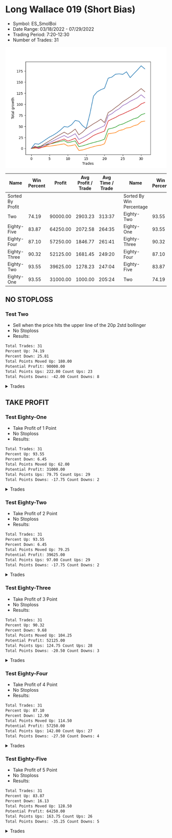 # Long Wallace 019 (Short Bias)
- Symbol: ES_SmolBoi
- Date Range: 03/18/2022 - 07/29/2022
- Trading Period: 7:20-12:30
- Number of Trades: 31

![Plot](LongWallace019ES_SmolBoi(ShortBias).png)

| Name | Win Percent | Profit | Avg Profit / Trade | Avg Time / Trade |      | Name | Win Percent | Profit | Avg Profit / Trade | Avg Time / Trade |
| ---- | ----------- | ------ | ------------------ | ---------------- | ---- | ---- | ----------- | ------ | ------------------ | ---------------- |
| Sorted By <br> Profit | | | | | | Sorted By <br> Win Percentage ||||
| Two | 74.19 | 90000.00 | 2903.23 | 313:37 |     | Eighty-Two | 93.55 | 39625.00 | 1278.23 | 247:04 |
| Eighty-Five | 83.87 | 64250.00 | 2072.58 | 264:35 |     | Eighty-One | 93.55 | 31000.00 | 1000.00 | 205:24 |
| Eighty-Four | 87.10 | 57250.00 | 1846.77 | 261:41 |     | Eighty-Three | 90.32 | 52125.00 | 1681.45 | 249:20 |
| Eighty-Three | 90.32 | 52125.00 | 1681.45 | 249:20 |     | Eighty-Four | 87.10 | 57250.00 | 1846.77 | 261:41 |
| Eighty-Two | 93.55 | 39625.00 | 1278.23 | 247:04 |     | Eighty-Five | 83.87 | 64250.00 | 2072.58 | 264:35 |
| Eighty-One | 93.55 | 31000.00 | 1000.00 | 205:24 |     | Two | 74.19 | 90000.00 | 2903.23 | 313:37 |

## NO STOPLOSS

### Test Two
* Sell when the price hits the upper line of the 20p 2std bollinger
* No Stoploss
* Results:
```
Total Trades: 31
Percent Up: 74.19
Percent Down: 25.81
Total Points Moved Up: 180.00
Potential Profit: 90000.00
Total Points Ups: 222.00 Count Ups: 23
Total Points Downs: -42.00 Count Downs: 8
```

<details><summary>Trades</summary>

<code>In: 2022-03-21 10:21:00		Out: 2022-03-21 10:34:05		Total Position Time: 13:05		Total Move Up: 11.00		Total to Date: 11.00</code> <br />
<code>In: 2022-03-28 08:38:00		Out: 2022-03-28 09:07:10		Total Position Time: 29:10		Total Move Up: -1.25		Total to Date: 9.75</code> <br />
<code>In: 2022-03-28 08:51:00		Out: 2022-03-28 09:07:10		Total Position Time: 16:10		Total Move Up: 5.00		Total to Date: 14.75</code> <br />
<code>In: 2022-03-28 08:55:00		Out: 2022-03-28 09:07:10		Total Position Time: 12:10		Total Move Up: 5.75		Total to Date: 20.50</code> <br />
<code>In: 2022-03-30 07:33:00		Out: 2022-03-30 07:46:00		Total Position Time: 13:00		Total Move Up: 5.50		Total to Date: 26.00</code> <br />
<code>In: 2022-03-30 08:10:00		Out: 2022-03-30 08:35:15		Total Position Time: 25:15		Total Move Up: 4.25		Total to Date: 30.25</code> <br />
<code>In: 2022-03-30 08:11:00		Out: 2022-03-30 08:35:15		Total Position Time: 24:15		Total Move Up: 5.25		Total to Date: 35.50</code> <br />
<code>In: 2022-03-30 08:13:00		Out: 2022-03-30 08:35:15		Total Position Time: 22:15		Total Move Up: 6.50		Total to Date: 42.00</code> <br />
<code>In: 2022-04-07 07:43:00		Out: 2022-04-07 08:00:05		Total Position Time: 17:05		Total Move Up: 7.75		Total to Date: 49.75</code> <br />
<code>In: 2022-04-11 07:30:00		Out: 2022-04-11 07:54:25		Total Position Time: 24:25		Total Move Up: -1.25		Total to Date: 48.50</code> <br />
<code>In: 2022-04-18 08:41:00		Out: 2022-04-18 08:59:35		Total Position Time: 18:35		Total Move Up: 5.25		Total to Date: 53.75</code> <br />
<code>In: 2022-04-20 11:58:00		Out: 2022-04-20 12:12:35		Total Position Time: 14:35		Total Move Up: 9.75		Total to Date: 63.50</code> <br />
<code>In: 2022-05-11 09:59:00		Out: 2022-05-11 10:24:50		Total Position Time: 25:50		Total Move Up: -1.75		Total to Date: 61.75</code> <br />
<code>In: 2022-06-03 07:42:00		Out: 2022-06-03 08:11:55		Total Position Time: 29:55		Total Move Up: -10.00		Total to Date: 51.75</code> <br />
<code>In: 2022-06-15 11:08:00		Out: 2022-06-15 11:37:55		Total Position Time: 29:55		Total Move Up: -6.50		Total to Date: 45.25</code> <br />
<code>In: 2022-06-15 11:32:00		Out: 2022-06-15 11:38:50		Total Position Time: 06:50		Total Move Up: 32.75		Total to Date: 78.00</code> <br />
<code>In: 2022-06-15 11:34:00		Out: 2022-06-15 11:38:50		Total Position Time: 04:50		Total Move Up: 40.50		Total to Date: 118.50</code> <br />
<code>In: 2022-06-23 09:06:00		Out: 2022-06-23 09:19:05		Total Position Time: 13:05		Total Move Up: 9.75		Total to Date: 128.25</code> <br />
<code>In: 2022-07-05 08:07:00		Out: 2022-07-05 08:17:55		Total Position Time: 10:55		Total Move Up: 4.75		Total to Date: 133.00</code> <br />
<code>In: 2022-07-12 12:06:00		Out: 2022-07-13 10:03:00		Total Position Time: 1317:00		Total Move Up: 3.25		Total to Date: 136.25</code> <br />
<code>In: 2022-07-13 07:22:00		Out: 2022-07-13 07:35:00		Total Position Time: 13:00		Total Move Up: 22.75		Total to Date: 159.00</code> <br />
<code>In: 2022-07-18 09:59:00		Out: 2022-07-19 07:14:00		Total Position Time: 1275:00		Total Move Up: 2.50		Total to Date: 161.50</code> <br />
<code>In: 2022-07-18 10:23:00		Out: 2022-07-19 07:13:00		Total Position Time: 1250:00		Total Move Up: 6.50		Total to Date: 168.00</code> <br />
<code>In: 2022-07-18 10:36:00		Out: 2022-07-19 06:58:00		Total Position Time: 1222:00		Total Move Up: 0.75		Total to Date: 168.75</code> <br />
<code>In: 2022-07-18 10:40:00		Out: 2022-07-19 06:35:00		Total Position Time: 1195:00		Total Move Up: -1.00		Total to Date: 167.75</code> <br />
<code>In: 2022-07-18 10:50:00		Out: 2022-07-19 06:35:00		Total Position Time: 1185:00		Total Move Up: 5.75		Total to Date: 173.50</code> <br />
<code>In: 2022-07-22 08:39:00		Out: 2022-07-25 08:19:00		Total Position Time: 1420:00		Total Move Up: -13.25		Total to Date: 160.25</code> <br />
<code>In: 2022-07-25 07:29:00		Out: 2022-07-25 08:29:00		Total Position Time: 60:00		Total Move Up: 9.00		Total to Date: 169.25</code> <br />
<code>In: 2022-07-25 12:07:00		Out: 2022-07-25 12:40:00		Total Position Time: 33:00		Total Move Up: 8.50		Total to Date: 177.75</code> <br />
<code>In: 2022-07-25 12:09:00		Out: 2022-07-25 12:40:00		Total Position Time: 31:00		Total Move Up: 9.25		Total to Date: 187.00</code> <br />
<code>In: 2022-07-26 07:22:00		Out: 2022-07-26 13:32:00		Total Position Time: 370:00		Total Move Up: -7.00		Total to Date: 180.00</code> <br />


</details>

## TAKE PROFIT

### Test Eighty-One
* Take Profit of 1 Point
* No Stoploss
* Results:
```
Total Trades: 31
Percent Up: 93.55
Percent Down: 6.45
Total Points Moved Up: 62.00
Potential Profit: 31000.00
Total Points Ups: 79.75 Count Ups: 29
Total Points Downs: -17.75 Count Downs: 2
```

<details><summary>Trades</summary>

<code>In: 2022-03-21 10:21:00		Out: 2022-03-21 10:23:45		Total Position Time: 02:45		Total Move Up: 0.75		Total to Date: 0.75</code> <br />
<code>In: 2022-03-28 08:38:00		Out: 2022-03-28 08:38:50		Total Position Time: 00:50		Total Move Up: 1.00		Total to Date: 1.75</code> <br />
<code>In: 2022-03-28 08:51:00		Out: 2022-03-28 09:01:40		Total Position Time: 10:40		Total Move Up: 1.00		Total to Date: 2.75</code> <br />
<code>In: 2022-03-28 08:55:00		Out: 2022-03-28 09:01:40		Total Position Time: 06:40		Total Move Up: 1.75		Total to Date: 4.50</code> <br />
<code>In: 2022-03-30 07:33:00		Out: 2022-03-30 07:33:15		Total Position Time: 00:15		Total Move Up: 0.75		Total to Date: 5.25</code> <br />
<code>In: 2022-03-30 08:10:00		Out: 2022-03-30 08:15:30		Total Position Time: 05:30		Total Move Up: 1.25		Total to Date: 6.50</code> <br />
<code>In: 2022-03-30 08:11:00		Out: 2022-03-30 08:13:40		Total Position Time: 02:40		Total Move Up: 1.25		Total to Date: 7.75</code> <br />
<code>In: 2022-03-30 08:13:00		Out: 2022-03-30 08:13:25		Total Position Time: 00:25		Total Move Up: 1.50		Total to Date: 9.25</code> <br />
<code>In: 2022-04-07 07:43:00		Out: 2022-04-07 07:50:15		Total Position Time: 07:15		Total Move Up: 1.25		Total to Date: 10.50</code> <br />
<code>In: 2022-04-11 07:30:00		Out: 2022-04-11 07:59:55		Total Position Time: 29:55		Total Move Up: -4.75		Total to Date: 5.75</code> <br />
<code>In: 2022-04-18 08:41:00		Out: 2022-04-18 08:41:30		Total Position Time: 00:30		Total Move Up: 1.00		Total to Date: 6.75</code> <br />
<code>In: 2022-04-20 11:58:00		Out: 2022-04-20 12:00:15		Total Position Time: 02:15		Total Move Up: 2.00		Total to Date: 8.75</code> <br />
<code>In: 2022-05-11 09:59:00		Out: 2022-05-11 10:28:55		Total Position Time: 29:55		Total Move Up: -13.00		Total to Date: -4.25</code> <br />
<code>In: 2022-06-03 07:42:00		Out: 2022-06-03 07:43:30		Total Position Time: 01:30		Total Move Up: 1.00		Total to Date: -3.25</code> <br />
<code>In: 2022-06-15 11:08:00		Out: 2022-06-15 11:09:25		Total Position Time: 01:25		Total Move Up: 2.50		Total to Date: -0.75</code> <br />
<code>In: 2022-06-15 11:32:00		Out: 2022-06-15 11:36:20		Total Position Time: 04:20		Total Move Up: 2.75		Total to Date: 2.00</code> <br />
<code>In: 2022-06-15 11:34:00		Out: 2022-06-15 11:34:35		Total Position Time: 00:35		Total Move Up: 2.25		Total to Date: 4.25</code> <br />
<code>In: 2022-06-23 09:06:00		Out: 2022-06-23 09:06:55		Total Position Time: 00:55		Total Move Up: 2.25		Total to Date: 6.50</code> <br />
<code>In: 2022-07-05 08:07:00		Out: 2022-07-05 08:07:20		Total Position Time: 00:20		Total Move Up: 1.00		Total to Date: 7.50</code> <br />
<code>In: 2022-07-12 12:06:00		Out: 2022-07-13 10:03:00		Total Position Time: 1317:00		Total Move Up: 3.25		Total to Date: 10.75</code> <br />
<code>In: 2022-07-13 07:22:00		Out: 2022-07-13 07:35:00		Total Position Time: 13:00		Total Move Up: 22.75		Total to Date: 33.50</code> <br />
<code>In: 2022-07-18 09:59:00		Out: 2022-07-18 10:14:00		Total Position Time: 15:00		Total Move Up: 1.00		Total to Date: 34.50</code> <br />
<code>In: 2022-07-18 10:23:00		Out: 2022-07-19 06:59:00		Total Position Time: 1236:00		Total Move Up: 1.50		Total to Date: 36.00</code> <br />
<code>In: 2022-07-18 10:36:00		Out: 2022-07-19 06:59:00		Total Position Time: 1223:00		Total Move Up: 4.75		Total to Date: 40.75</code> <br />
<code>In: 2022-07-18 10:40:00		Out: 2022-07-19 06:36:00		Total Position Time: 1196:00		Total Move Up: 1.75		Total to Date: 42.50</code> <br />
<code>In: 2022-07-18 10:50:00		Out: 2022-07-19 06:31:00		Total Position Time: 1181:00		Total Move Up: 4.00		Total to Date: 46.50</code> <br />
<code>In: 2022-07-22 08:39:00		Out: 2022-07-22 08:52:00		Total Position Time: 13:00		Total Move Up: 1.00		Total to Date: 47.50</code> <br />
<code>In: 2022-07-25 07:29:00		Out: 2022-07-25 07:44:00		Total Position Time: 15:00		Total Move Up: 4.00		Total to Date: 51.50</code> <br />
<code>In: 2022-07-25 12:07:00		Out: 2022-07-25 12:20:00		Total Position Time: 13:00		Total Move Up: 2.25		Total to Date: 53.75</code> <br />
<code>In: 2022-07-25 12:09:00		Out: 2022-07-25 12:22:00		Total Position Time: 13:00		Total Move Up: 6.75		Total to Date: 60.50</code> <br />
<code>In: 2022-07-26 07:22:00		Out: 2022-07-26 07:46:00		Total Position Time: 24:00		Total Move Up: 1.50		Total to Date: 62.00</code> <br />


</details>

### Test Eighty-Two
* Take Profit of 2 Point
* No Stoploss
* Results:
```
Total Trades: 31
Percent Up: 93.55
Percent Down: 6.45
Total Points Moved Up: 79.25
Potential Profit: 39625.00
Total Points Ups: 97.00 Count Ups: 29
Total Points Downs: -17.75 Count Downs: 2
```

<details><summary>Trades</summary>

<code>In: 2022-03-21 10:21:00		Out: 2022-03-21 10:23:50		Total Position Time: 02:50		Total Move Up: 2.00		Total to Date: 2.00</code> <br />
<code>In: 2022-03-28 08:38:00		Out: 2022-03-28 08:44:40		Total Position Time: 06:40		Total Move Up: 2.25		Total to Date: 4.25</code> <br />
<code>In: 2022-03-28 08:51:00		Out: 2022-03-28 09:02:00		Total Position Time: 11:00		Total Move Up: 1.75		Total to Date: 6.00</code> <br />
<code>In: 2022-03-28 08:55:00		Out: 2022-03-28 09:01:50		Total Position Time: 06:50		Total Move Up: 2.50		Total to Date: 8.50</code> <br />
<code>In: 2022-03-30 07:33:00		Out: 2022-03-30 07:35:15		Total Position Time: 02:15		Total Move Up: 1.75		Total to Date: 10.25</code> <br />
<code>In: 2022-03-30 08:10:00		Out: 2022-03-30 08:18:10		Total Position Time: 08:10		Total Move Up: 1.75		Total to Date: 12.00</code> <br />
<code>In: 2022-03-30 08:11:00		Out: 2022-03-30 08:15:30		Total Position Time: 04:30		Total Move Up: 2.25		Total to Date: 14.25</code> <br />
<code>In: 2022-03-30 08:13:00		Out: 2022-03-30 08:13:35		Total Position Time: 00:35		Total Move Up: 2.00		Total to Date: 16.25</code> <br />
<code>In: 2022-04-07 07:43:00		Out: 2022-04-07 07:50:30		Total Position Time: 07:30		Total Move Up: 1.75		Total to Date: 18.00</code> <br />
<code>In: 2022-04-11 07:30:00		Out: 2022-04-11 07:59:55		Total Position Time: 29:55		Total Move Up: -4.75		Total to Date: 13.25</code> <br />
<code>In: 2022-04-18 08:41:00		Out: 2022-04-18 08:42:20		Total Position Time: 01:20		Total Move Up: 2.00		Total to Date: 15.25</code> <br />
<code>In: 2022-04-20 11:58:00		Out: 2022-04-20 12:00:15		Total Position Time: 02:15		Total Move Up: 2.00		Total to Date: 17.25</code> <br />
<code>In: 2022-05-11 09:59:00		Out: 2022-05-11 10:28:55		Total Position Time: 29:55		Total Move Up: -13.00		Total to Date: 4.25</code> <br />
<code>In: 2022-06-03 07:42:00		Out: 2022-06-03 07:43:40		Total Position Time: 01:40		Total Move Up: 1.75		Total to Date: 6.00</code> <br />
<code>In: 2022-06-15 11:08:00		Out: 2022-06-15 11:09:25		Total Position Time: 01:25		Total Move Up: 2.50		Total to Date: 8.50</code> <br />
<code>In: 2022-06-15 11:32:00		Out: 2022-06-15 11:36:20		Total Position Time: 04:20		Total Move Up: 2.75		Total to Date: 11.25</code> <br />
<code>In: 2022-06-15 11:34:00		Out: 2022-06-15 11:34:35		Total Position Time: 00:35		Total Move Up: 2.25		Total to Date: 13.50</code> <br />
<code>In: 2022-06-23 09:06:00		Out: 2022-06-23 09:06:55		Total Position Time: 00:55		Total Move Up: 2.25		Total to Date: 15.75</code> <br />
<code>In: 2022-07-05 08:07:00		Out: 2022-07-05 08:07:50		Total Position Time: 00:50		Total Move Up: 2.25		Total to Date: 18.00</code> <br />
<code>In: 2022-07-12 12:06:00		Out: 2022-07-13 10:03:00		Total Position Time: 1317:00		Total Move Up: 3.25		Total to Date: 21.25</code> <br />
<code>In: 2022-07-13 07:22:00		Out: 2022-07-13 07:35:00		Total Position Time: 13:00		Total Move Up: 22.75		Total to Date: 44.00</code> <br />
<code>In: 2022-07-18 09:59:00		Out: 2022-07-19 07:13:00		Total Position Time: 1274:00		Total Move Up: 1.75		Total to Date: 45.75</code> <br />
<code>In: 2022-07-18 10:23:00		Out: 2022-07-19 07:00:00		Total Position Time: 1237:00		Total Move Up: 2.75		Total to Date: 48.50</code> <br />
<code>In: 2022-07-18 10:36:00		Out: 2022-07-19 06:59:00		Total Position Time: 1223:00		Total Move Up: 4.75		Total to Date: 53.25</code> <br />
<code>In: 2022-07-18 10:40:00		Out: 2022-07-19 06:38:00		Total Position Time: 1198:00		Total Move Up: 2.25		Total to Date: 55.50</code> <br />
<code>In: 2022-07-18 10:50:00		Out: 2022-07-19 06:31:00		Total Position Time: 1181:00		Total Move Up: 4.00		Total to Date: 59.50</code> <br />
<code>In: 2022-07-22 08:39:00		Out: 2022-07-22 08:53:00		Total Position Time: 14:00		Total Move Up: 3.75		Total to Date: 63.25</code> <br />
<code>In: 2022-07-25 07:29:00		Out: 2022-07-25 07:44:00		Total Position Time: 15:00		Total Move Up: 4.00		Total to Date: 67.25</code> <br />
<code>In: 2022-07-25 12:07:00		Out: 2022-07-25 12:20:00		Total Position Time: 13:00		Total Move Up: 2.25		Total to Date: 69.50</code> <br />
<code>In: 2022-07-25 12:09:00		Out: 2022-07-25 12:22:00		Total Position Time: 13:00		Total Move Up: 6.75		Total to Date: 76.25</code> <br />
<code>In: 2022-07-26 07:22:00		Out: 2022-07-26 08:00:00		Total Position Time: 38:00		Total Move Up: 3.00		Total to Date: 79.25</code> <br />


</details>

### Test Eighty-Three
* Take Profit of 3 Point
* No Stoploss
* Results:
```
Total Trades: 31
Percent Up: 90.32
Percent Down: 9.68
Total Points Moved Up: 104.25
Potential Profit: 52125.00
Total Points Ups: 124.75 Count Ups: 28
Total Points Downs: -20.50 Count Downs: 3
```

<details><summary>Trades</summary>

<code>In: 2022-03-21 10:21:00		Out: 2022-03-21 10:23:55		Total Position Time: 02:55		Total Move Up: 2.75		Total to Date: 2.75</code> <br />
<code>In: 2022-03-28 08:38:00		Out: 2022-03-28 09:07:55		Total Position Time: 29:55		Total Move Up: -2.75		Total to Date: 0.00</code> <br />
<code>In: 2022-03-28 08:51:00		Out: 2022-03-28 09:02:25		Total Position Time: 11:25		Total Move Up: 2.75		Total to Date: 2.75</code> <br />
<code>In: 2022-03-28 08:55:00		Out: 2022-03-28 09:02:10		Total Position Time: 07:10		Total Move Up: 3.50		Total to Date: 6.25</code> <br />
<code>In: 2022-03-30 07:33:00		Out: 2022-03-30 07:36:25		Total Position Time: 03:25		Total Move Up: 3.75		Total to Date: 10.00</code> <br />
<code>In: 2022-03-30 08:10:00		Out: 2022-03-30 08:19:25		Total Position Time: 09:25		Total Move Up: 3.25		Total to Date: 13.25</code> <br />
<code>In: 2022-03-30 08:11:00		Out: 2022-03-30 08:18:10		Total Position Time: 07:10		Total Move Up: 2.75		Total to Date: 16.00</code> <br />
<code>In: 2022-03-30 08:13:00		Out: 2022-03-30 08:15:25		Total Position Time: 02:25		Total Move Up: 2.75		Total to Date: 18.75</code> <br />
<code>In: 2022-04-07 07:43:00		Out: 2022-04-07 07:50:40		Total Position Time: 07:40		Total Move Up: 2.75		Total to Date: 21.50</code> <br />
<code>In: 2022-04-11 07:30:00		Out: 2022-04-11 07:59:55		Total Position Time: 29:55		Total Move Up: -4.75		Total to Date: 16.75</code> <br />
<code>In: 2022-04-18 08:41:00		Out: 2022-04-18 08:42:45		Total Position Time: 01:45		Total Move Up: 3.00		Total to Date: 19.75</code> <br />
<code>In: 2022-04-20 11:58:00		Out: 2022-04-20 12:01:10		Total Position Time: 03:10		Total Move Up: 3.50		Total to Date: 23.25</code> <br />
<code>In: 2022-05-11 09:59:00		Out: 2022-05-11 10:28:55		Total Position Time: 29:55		Total Move Up: -13.00		Total to Date: 10.25</code> <br />
<code>In: 2022-06-03 07:42:00		Out: 2022-06-03 07:44:45		Total Position Time: 02:45		Total Move Up: 4.00		Total to Date: 14.25</code> <br />
<code>In: 2022-06-15 11:08:00		Out: 2022-06-15 11:09:40		Total Position Time: 01:40		Total Move Up: 4.50		Total to Date: 18.75</code> <br />
<code>In: 2022-06-15 11:32:00		Out: 2022-06-15 11:37:05		Total Position Time: 05:05		Total Move Up: 5.25		Total to Date: 24.00</code> <br />
<code>In: 2022-06-15 11:34:00		Out: 2022-06-15 11:34:40		Total Position Time: 00:40		Total Move Up: 5.50		Total to Date: 29.50</code> <br />
<code>In: 2022-06-23 09:06:00		Out: 2022-06-23 09:07:10		Total Position Time: 01:10		Total Move Up: 3.75		Total to Date: 33.25</code> <br />
<code>In: 2022-07-05 08:07:00		Out: 2022-07-05 08:08:15		Total Position Time: 01:15		Total Move Up: 3.00		Total to Date: 36.25</code> <br />
<code>In: 2022-07-12 12:06:00		Out: 2022-07-13 10:03:00		Total Position Time: 1317:00		Total Move Up: 3.25		Total to Date: 39.50</code> <br />
<code>In: 2022-07-13 07:22:00		Out: 2022-07-13 07:35:00		Total Position Time: 13:00		Total Move Up: 22.75		Total to Date: 62.25</code> <br />
<code>In: 2022-07-18 09:59:00		Out: 2022-07-19 07:22:00		Total Position Time: 1283:00		Total Move Up: 4.25		Total to Date: 66.50</code> <br />
<code>In: 2022-07-18 10:23:00		Out: 2022-07-19 07:04:00		Total Position Time: 1241:00		Total Move Up: 3.75		Total to Date: 70.25</code> <br />
<code>In: 2022-07-18 10:36:00		Out: 2022-07-19 06:59:00		Total Position Time: 1223:00		Total Move Up: 4.75		Total to Date: 75.00</code> <br />
<code>In: 2022-07-18 10:40:00		Out: 2022-07-19 06:58:00		Total Position Time: 1218:00		Total Move Up: 3.25		Total to Date: 78.25</code> <br />
<code>In: 2022-07-18 10:50:00		Out: 2022-07-19 06:31:00		Total Position Time: 1181:00		Total Move Up: 4.00		Total to Date: 82.25</code> <br />
<code>In: 2022-07-22 08:39:00		Out: 2022-07-22 08:53:00		Total Position Time: 14:00		Total Move Up: 3.75		Total to Date: 86.00</code> <br />
<code>In: 2022-07-25 07:29:00		Out: 2022-07-25 07:44:00		Total Position Time: 15:00		Total Move Up: 4.00		Total to Date: 90.00</code> <br />
<code>In: 2022-07-25 12:07:00		Out: 2022-07-25 12:21:00		Total Position Time: 14:00		Total Move Up: 4.00		Total to Date: 94.00</code> <br />
<code>In: 2022-07-25 12:09:00		Out: 2022-07-25 12:22:00		Total Position Time: 13:00		Total Move Up: 6.75		Total to Date: 100.75</code> <br />
<code>In: 2022-07-26 07:22:00		Out: 2022-07-26 08:01:00		Total Position Time: 39:00		Total Move Up: 3.50		Total to Date: 104.25</code> <br />


</details>

### Test Eighty-Four
* Take Profit of 4 Point
* No Stoploss
* Results:
```
Total Trades: 31
Percent Up: 87.10
Percent Down: 12.90
Total Points Moved Up: 114.50
Potential Profit: 57250.00
Total Points Ups: 142.00 Count Ups: 27
Total Points Downs: -27.50 Count Downs: 4
```

<details><summary>Trades</summary>

<code>In: 2022-03-21 10:21:00		Out: 2022-03-21 10:25:30		Total Position Time: 04:30		Total Move Up: 4.00		Total to Date: 4.00</code> <br />
<code>In: 2022-03-28 08:38:00		Out: 2022-03-28 09:07:55		Total Position Time: 29:55		Total Move Up: -2.75		Total to Date: 1.25</code> <br />
<code>In: 2022-03-28 08:51:00		Out: 2022-03-28 09:05:30		Total Position Time: 14:30		Total Move Up: 3.75		Total to Date: 5.00</code> <br />
<code>In: 2022-03-28 08:55:00		Out: 2022-03-28 09:02:50		Total Position Time: 07:50		Total Move Up: 4.25		Total to Date: 9.25</code> <br />
<code>In: 2022-03-30 07:33:00		Out: 2022-03-30 07:36:45		Total Position Time: 03:45		Total Move Up: 4.00		Total to Date: 13.25</code> <br />
<code>In: 2022-03-30 08:10:00		Out: 2022-03-30 08:19:35		Total Position Time: 09:35		Total Move Up: 4.00		Total to Date: 17.25</code> <br />
<code>In: 2022-03-30 08:11:00		Out: 2022-03-30 08:19:25		Total Position Time: 08:25		Total Move Up: 4.25		Total to Date: 21.50</code> <br />
<code>In: 2022-03-30 08:13:00		Out: 2022-03-30 08:15:40		Total Position Time: 02:40		Total Move Up: 4.00		Total to Date: 25.50</code> <br />
<code>In: 2022-04-07 07:43:00		Out: 2022-04-07 07:55:55		Total Position Time: 12:55		Total Move Up: 4.00		Total to Date: 29.50</code> <br />
<code>In: 2022-04-11 07:30:00		Out: 2022-04-11 07:59:55		Total Position Time: 29:55		Total Move Up: -4.75		Total to Date: 24.75</code> <br />
<code>In: 2022-04-18 08:41:00		Out: 2022-04-18 08:58:45		Total Position Time: 17:45		Total Move Up: 4.00		Total to Date: 28.75</code> <br />
<code>In: 2022-04-20 11:58:00		Out: 2022-04-20 12:01:15		Total Position Time: 03:15		Total Move Up: 4.75		Total to Date: 33.50</code> <br />
<code>In: 2022-05-11 09:59:00		Out: 2022-05-11 10:28:55		Total Position Time: 29:55		Total Move Up: -13.00		Total to Date: 20.50</code> <br />
<code>In: 2022-06-03 07:42:00		Out: 2022-06-03 07:44:45		Total Position Time: 02:45		Total Move Up: 4.00		Total to Date: 24.50</code> <br />
<code>In: 2022-06-15 11:08:00		Out: 2022-06-15 11:09:40		Total Position Time: 01:40		Total Move Up: 4.50		Total to Date: 29.00</code> <br />
<code>In: 2022-06-15 11:32:00		Out: 2022-06-15 11:37:05		Total Position Time: 05:05		Total Move Up: 5.25		Total to Date: 34.25</code> <br />
<code>In: 2022-06-15 11:34:00		Out: 2022-06-15 11:34:40		Total Position Time: 00:40		Total Move Up: 5.50		Total to Date: 39.75</code> <br />
<code>In: 2022-06-23 09:06:00		Out: 2022-06-23 09:07:25		Total Position Time: 01:25		Total Move Up: 4.00		Total to Date: 43.75</code> <br />
<code>In: 2022-07-05 08:07:00		Out: 2022-07-05 08:16:45		Total Position Time: 09:45		Total Move Up: 4.00		Total to Date: 47.75</code> <br />
<code>In: 2022-07-12 12:06:00		Out: 2022-07-13 10:06:00		Total Position Time: 1320:00		Total Move Up: 4.00		Total to Date: 51.75</code> <br />
<code>In: 2022-07-13 07:22:00		Out: 2022-07-13 07:35:00		Total Position Time: 13:00		Total Move Up: 22.75		Total to Date: 74.50</code> <br />
<code>In: 2022-07-18 09:59:00		Out: 2022-07-19 07:22:00		Total Position Time: 1283:00		Total Move Up: 4.25		Total to Date: 78.75</code> <br />
<code>In: 2022-07-18 10:23:00		Out: 2022-07-19 07:13:00		Total Position Time: 1250:00		Total Move Up: 6.50		Total to Date: 85.25</code> <br />
<code>In: 2022-07-18 10:36:00		Out: 2022-07-19 06:59:00		Total Position Time: 1223:00		Total Move Up: 4.75		Total to Date: 90.00</code> <br />
<code>In: 2022-07-18 10:40:00		Out: 2022-07-19 06:59:00		Total Position Time: 1219:00		Total Move Up: 7.25		Total to Date: 97.25</code> <br />
<code>In: 2022-07-18 10:50:00		Out: 2022-07-19 06:31:00		Total Position Time: 1181:00		Total Move Up: 4.00		Total to Date: 101.25</code> <br />
<code>In: 2022-07-22 08:39:00		Out: 2022-07-22 08:54:00		Total Position Time: 15:00		Total Move Up: 5.50		Total to Date: 106.75</code> <br />
<code>In: 2022-07-25 07:29:00		Out: 2022-07-25 07:44:00		Total Position Time: 15:00		Total Move Up: 4.00		Total to Date: 110.75</code> <br />
<code>In: 2022-07-25 12:07:00		Out: 2022-07-25 12:21:00		Total Position Time: 14:00		Total Move Up: 4.00		Total to Date: 114.75</code> <br />
<code>In: 2022-07-25 12:09:00		Out: 2022-07-25 12:22:00		Total Position Time: 13:00		Total Move Up: 6.75		Total to Date: 121.50</code> <br />
<code>In: 2022-07-26 07:22:00		Out: 2022-07-26 13:32:00		Total Position Time: 370:00		Total Move Up: -7.00		Total to Date: 114.50</code> <br />


</details>

### Test Eighty-Five
* Take Profit of 5 Point
* No Stoploss
* Results:
```
Total Trades: 31
Percent Up: 83.87
Percent Down: 16.13
Total Points Moved Up: 128.50
Potential Profit: 64250.00
Total Points Ups: 163.75 Count Ups: 26
Total Points Downs: -35.25 Count Downs: 5
```

<details><summary>Trades</summary>

<code>In: 2022-03-21 10:21:00		Out: 2022-03-21 10:25:55		Total Position Time: 04:55		Total Move Up: 5.00		Total to Date: 5.00</code> <br />
<code>In: 2022-03-28 08:38:00		Out: 2022-03-28 09:07:55		Total Position Time: 29:55		Total Move Up: -2.75		Total to Date: 2.25</code> <br />
<code>In: 2022-03-28 08:51:00		Out: 2022-03-28 09:07:10		Total Position Time: 16:10		Total Move Up: 5.00		Total to Date: 7.25</code> <br />
<code>In: 2022-03-28 08:55:00		Out: 2022-03-28 09:07:05		Total Position Time: 12:05		Total Move Up: 5.25		Total to Date: 12.50</code> <br />
<code>In: 2022-03-30 07:33:00		Out: 2022-03-30 07:38:35		Total Position Time: 05:35		Total Move Up: 5.00		Total to Date: 17.50</code> <br />
<code>In: 2022-03-30 08:10:00		Out: 2022-03-30 08:35:25		Total Position Time: 25:25		Total Move Up: 5.00		Total to Date: 22.50</code> <br />
<code>In: 2022-03-30 08:11:00		Out: 2022-03-30 08:19:35		Total Position Time: 08:35		Total Move Up: 5.00		Total to Date: 27.50</code> <br />
<code>In: 2022-03-30 08:13:00		Out: 2022-03-30 08:19:20		Total Position Time: 06:20		Total Move Up: 4.75		Total to Date: 32.25</code> <br />
<code>In: 2022-04-07 07:43:00		Out: 2022-04-07 07:56:05		Total Position Time: 13:05		Total Move Up: 4.75		Total to Date: 37.00</code> <br />
<code>In: 2022-04-11 07:30:00		Out: 2022-04-11 07:59:55		Total Position Time: 29:55		Total Move Up: -4.75		Total to Date: 32.25</code> <br />
<code>In: 2022-04-18 08:41:00		Out: 2022-04-18 08:59:35		Total Position Time: 18:35		Total Move Up: 5.25		Total to Date: 37.50</code> <br />
<code>In: 2022-04-20 11:58:00		Out: 2022-04-20 12:01:20		Total Position Time: 03:20		Total Move Up: 6.50		Total to Date: 44.00</code> <br />
<code>In: 2022-05-11 09:59:00		Out: 2022-05-11 10:28:55		Total Position Time: 29:55		Total Move Up: -13.00		Total to Date: 31.00</code> <br />
<code>In: 2022-06-03 07:42:00		Out: 2022-06-03 07:46:05		Total Position Time: 04:05		Total Move Up: 6.00		Total to Date: 37.00</code> <br />
<code>In: 2022-06-15 11:08:00		Out: 2022-06-15 11:09:55		Total Position Time: 01:55		Total Move Up: 8.00		Total to Date: 45.00</code> <br />
<code>In: 2022-06-15 11:32:00		Out: 2022-06-15 11:37:10		Total Position Time: 05:10		Total Move Up: 5.50		Total to Date: 50.50</code> <br />
<code>In: 2022-06-15 11:34:00		Out: 2022-06-15 11:34:40		Total Position Time: 00:40		Total Move Up: 5.50		Total to Date: 56.00</code> <br />
<code>In: 2022-06-23 09:06:00		Out: 2022-06-23 09:18:00		Total Position Time: 12:00		Total Move Up: 4.75		Total to Date: 60.75</code> <br />
<code>In: 2022-07-05 08:07:00		Out: 2022-07-05 08:17:50		Total Position Time: 10:50		Total Move Up: 5.50		Total to Date: 66.25</code> <br />
<code>In: 2022-07-12 12:06:00		Out: 2022-07-13 10:46:00		Total Position Time: 1360:00		Total Move Up: -7.75		Total to Date: 58.50</code> <br />
<code>In: 2022-07-13 07:22:00		Out: 2022-07-13 07:35:00		Total Position Time: 13:00		Total Move Up: 22.75		Total to Date: 81.25</code> <br />
<code>In: 2022-07-18 09:59:00		Out: 2022-07-19 07:26:00		Total Position Time: 1287:00		Total Move Up: 5.00		Total to Date: 86.25</code> <br />
<code>In: 2022-07-18 10:23:00		Out: 2022-07-19 07:13:00		Total Position Time: 1250:00		Total Move Up: 6.50		Total to Date: 92.75</code> <br />
<code>In: 2022-07-18 10:36:00		Out: 2022-07-19 07:00:00		Total Position Time: 1224:00		Total Move Up: 6.00		Total to Date: 98.75</code> <br />
<code>In: 2022-07-18 10:40:00		Out: 2022-07-19 06:59:00		Total Position Time: 1219:00		Total Move Up: 7.25		Total to Date: 106.00</code> <br />
<code>In: 2022-07-18 10:50:00		Out: 2022-07-19 06:32:00		Total Position Time: 1182:00		Total Move Up: 5.25		Total to Date: 111.25</code> <br />
<code>In: 2022-07-22 08:39:00		Out: 2022-07-22 08:54:00		Total Position Time: 15:00		Total Move Up: 5.50		Total to Date: 116.75</code> <br />
<code>In: 2022-07-25 07:29:00		Out: 2022-07-25 07:45:00		Total Position Time: 16:00		Total Move Up: 6.00		Total to Date: 122.75</code> <br />
<code>In: 2022-07-25 12:07:00		Out: 2022-07-25 12:22:00		Total Position Time: 15:00		Total Move Up: 6.00		Total to Date: 128.75</code> <br />
<code>In: 2022-07-25 12:09:00		Out: 2022-07-25 12:22:00		Total Position Time: 13:00		Total Move Up: 6.75		Total to Date: 135.50</code> <br />
<code>In: 2022-07-26 07:22:00		Out: 2022-07-26 13:32:00		Total Position Time: 370:00		Total Move Up: -7.00		Total to Date: 128.50</code> <br />


</details>